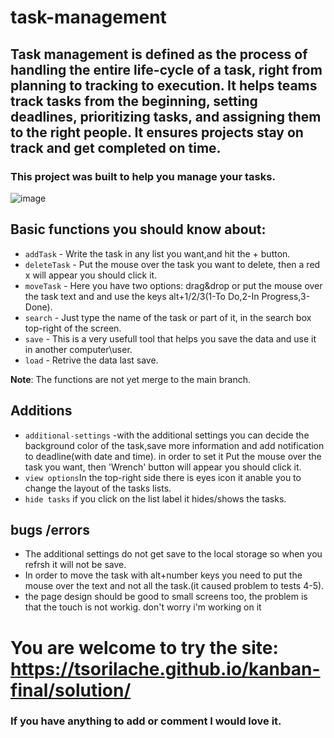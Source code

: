 # task-management

## Task management is defined as the process of handling the entire life-cycle of a task, right from planning to tracking to execution. It helps teams track tasks from the beginning, setting deadlines, prioritizing tasks, and assigning them to the right people. It ensures projects stay on track and get completed on time.

### This project was built to help you manage your tasks.

![image](https://user-images.githubusercontent.com/89573774/134825280-015107b4-ec7f-4c18-8001-8da2299377e4.png)

## Basic functions you should know about:

- `addTask` - Write the task in any list you want,and hit the + button. 
- `deleteTask` - Put the mouse over the task you want to delete, then a red x will appear you should click it.
- `moveTask` - Here you have two options: drag&drop or put the mouse over the task text and and use the keys alt+1/2/3(1-To Do,2-In Progress,3-Done).  
- `search` - Just type the name of the task or part of it, in the search box top-right of the screen.
- `save` - This is a very usefull tool that helps you save the data and use it in another computer\user.
- `load` - Retrive the data last save.

__Note__: The functions are not yet merge to the main branch.


## Additions
- `additional-settings` -with the additional settings you can decide the background color of the task,save more information and add notification to deadline(with date and time).
    in order to set it  Put the mouse over the task you want, then 'Wrench' button will appear you should click it.
 - `view options`In the top-right side there is eyes icon it anable you to change the layout of the tasks lists.
 - `hide tasks` if you click on the list label it hides/shows the tasks.

## bugs /errors
- The additional settings do not get save to the local storage so when you refrsh it will not be save.
- In order to move the task with alt+number keys you need to put the mouse over the text and not all the task.(it caused problem to tests 4-5).
- the page design should be good to small screens too, the problem is that the touch is not workig. don't worry i'm working on it

# You are welcome to try the site:                                                                                                           https://tsorilache.github.io/kanban-final/solution/

### If you have anything to add or comment I would love it.

